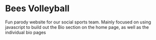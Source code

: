 # Bees Volleyball
Fun parody website for our social sports team.
Mainly focused on using javascript to build out the Bio section on the home page, as well as the individual bio pages
